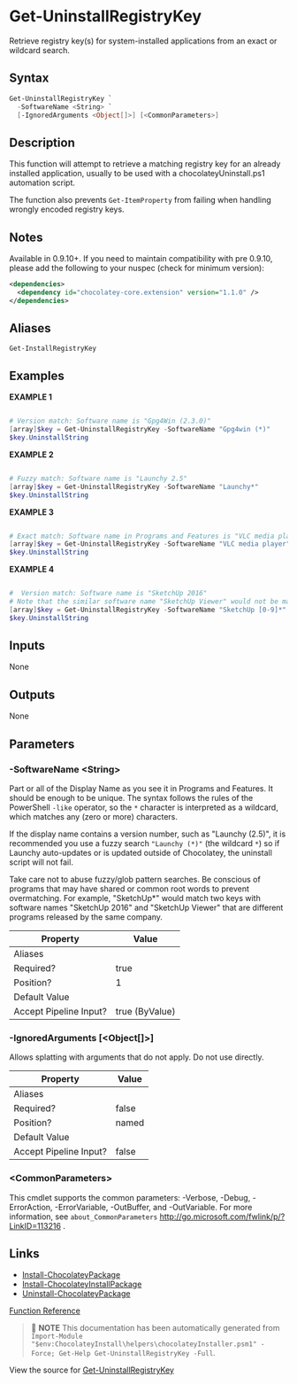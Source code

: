 ﻿---
Order: 120
xref: get-uninstallregistrykey
Title: Get-UninstallRegistryKey
Description: Information on Get-UninstallRegistryKey function
RedirectFrom:
  - docs/helpers-get-uninstall-registry-key
  - docs/helpersgetuninstallregistrykey
---

# Get-UninstallRegistryKey

<!-- This documentation is automatically generated from https://github.com/chocolatey/choco/blob/stable/src/chocolatey.resources/helpers/functions/Get-UninstallRegistryKey.ps1 using https://github.com/chocolatey/choco/blob/stable/GenerateDocs.ps1. Contributions are welcome at the original location(s). -->

Retrieve registry key(s) for system-installed applications from an
exact or wildcard search.

## Syntax

~~~powershell
Get-UninstallRegistryKey `
  -SoftwareName <String> `
  [-IgnoredArguments <Object[]>] [<CommonParameters>]
~~~

## Description

This function will attempt to retrieve a matching registry key for an
already installed application, usually to be used with a
chocolateyUninstall.ps1 automation script.

The function also prevents `Get-ItemProperty` from failing when
handling wrongly encoded registry keys.

## Notes

Available in 0.9.10+. If you need to maintain compatibility with pre
0.9.10, please add the following to your nuspec (check for minimum
version):

~~~xml
<dependencies>
  <dependency id="chocolatey-core.extension" version="1.1.0" />
</dependencies>
~~~

## Aliases

`Get-InstallRegistryKey`


## Examples

 **EXAMPLE 1**

~~~powershell

# Version match: Software name is "Gpg4Win (2.3.0)"
[array]$key = Get-UninstallRegistryKey -SoftwareName "Gpg4win (*)"
$key.UninstallString
~~~

**EXAMPLE 2**

~~~powershell

# Fuzzy match: Software name is "Launchy 2.5"
[array]$key = Get-UninstallRegistryKey -SoftwareName "Launchy*"
$key.UninstallString
~~~

**EXAMPLE 3**

~~~powershell

# Exact match: Software name in Programs and Features is "VLC media player"
[array]$key = Get-UninstallRegistryKey -SoftwareName "VLC media player"
$key.UninstallString
~~~

**EXAMPLE 4**

~~~powershell

#  Version match: Software name is "SketchUp 2016"
# Note that the similar software name "SketchUp Viewer" would not be matched.
[array]$key = Get-UninstallRegistryKey -SoftwareName "SketchUp [0-9]*"
$key.UninstallString
~~~ 

## Inputs

None

## Outputs

None

## Parameters

###  -SoftwareName &lt;String&gt;
Part or all of the Display Name as you see it in Programs and Features.
It should be enough to be unique.
The syntax follows the rules of the PowerShell `-like` operator, so the
`*` character is interpreted as a wildcard, which matches any (zero or
more) characters.

If the display name contains a version number, such as "Launchy (2.5)",
it is recommended you use a fuzzy search `"Launchy (*)"` (the wildcard
`*`) so if Launchy auto-updates or is updated outside of Chocolatey, the
uninstall script will not fail.

Take care not to abuse fuzzy/glob pattern searches. Be conscious of
programs that may have shared or common root words to prevent
overmatching. For example, "SketchUp*" would match two keys with
software names "SketchUp 2016" and "SketchUp Viewer" that are different
programs released by the same company.

Property               | Value
---------------------- | --------------
Aliases                | 
Required?              | true
Position?              | 1
Default Value          | 
Accept Pipeline Input? | true (ByValue)
 
###  -IgnoredArguments [&lt;Object[]&gt;]
Allows splatting with arguments that do not apply. Do not use directly.

Property               | Value
---------------------- | -----
Aliases                | 
Required?              | false
Position?              | named
Default Value          | 
Accept Pipeline Input? | false
 
### &lt;CommonParameters&gt;

This cmdlet supports the common parameters: -Verbose, -Debug, -ErrorAction, -ErrorVariable, -OutBuffer, and -OutVariable. For more information, see `about_CommonParameters` http://go.microsoft.com/fwlink/p/?LinkID=113216 .


## Links

 * [Install-ChocolateyPackage](xref:install-chocolateypackage)
 * [Install-ChocolateyInstallPackage](xref:install-chocolateyinstallpackage)
 * [Uninstall-ChocolateyPackage](xref:uninstall-chocolateypackage)


[Function Reference](xref:powershell-reference)

> :memo: **NOTE** This documentation has been automatically generated from `Import-Module "$env:ChocolateyInstall\helpers\chocolateyInstaller.psm1" -Force; Get-Help Get-UninstallRegistryKey -Full`.

View the source for [Get-UninstallRegistryKey](https://github.com/chocolatey/choco/blob/stable/src/chocolatey.resources/helpers/functions/Get-UninstallRegistryKey.ps1)
